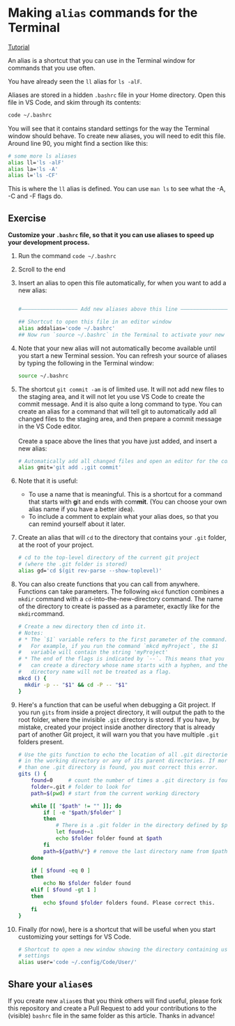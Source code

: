 # Making `alias` commands for the Terminal

[Tutorial](https://linuxize.com/post/how-to-create-bash-aliases/)

An alias is a shortcut that you can use in the Terminal window for commands that you use often.

You have already seen the `ll` alias for `ls -alF`.

Aliases are stored in a hidden `.bashrc` file in your Home directory. Open this file in VS Code, and skim through its contents:

```bash
code ~/.bashrc
```

You will see that it contains standard settings for the way the Terminal window should behave. To create new aliases, you will need to edit this file. Around line 90, you might find a section like this:

```bash
# some more ls aliases
alias ll='ls -alF'
alias la='ls -A'
alias l='ls -CF'
```
This is where the `ll` alias is defined. You can use `man ls` to see what the -A, -C and -F flags do.

## Exercise

**Customize your `.bashrc` file, so that it you can use aliases to speed up your development process.**

1. Run the command `code ~/.bashrc`
2. Scroll to the end
3. Insert an alias to open this file automatically, for when you want to add a new alias:
    ```bash

    #—————————————————— Add new aliases above this line ——————————————————#

    ## Shortcut to open this file in an editor window
    alias addalias='code ~/.bashrc'
    ## Now run `source ~/.bashrc` in the Terminal to activate your new alias
    ```
4. Note that your new alias will not automatically become available until you start a new Terminal session. You can refresh your source of aliases by typing the following in the Terminal window:
    ```bash
    source ~/.bashrc
    ```
5. The shortcut `git commit -am` is of limited use. It will not add new files to the staging area, and it will not let you use VS Code to create the commit message. And it is also quite a long command to type. You can create an alias for a command that will tell git to automatically add all changed files to the staging area, and then prepare a commit message in the VS Code editor.<br><br>Create a space above the lines that you have just added, and insert a new alias:
    ```bash
    # Automatically add all changed files and open an editor for the commit message
    alias gmit='git add .;git commit'
    ```

6. Note that it is useful:
   * To use a name that is meaningful. This is a shortcut for a command that starts with **g**it and ends with com**mit**. (You can choose your own alias name if you have a better idea).
   * To include a comment to explain what your alias does, so that you can remind yourself about it later.

7. Create an alias that will `cd` to the directory that contains your `.git` folder, at the root of your project.
    ```bash
    # cd to the top-level directory of the current git project
    # (where the .git folder is stored)
    alias gd='cd $(git rev-parse --show-toplevel)'
    ```
8. You can also create functions that you can call from anywhere. Functions can take parameters. The following `mkcd` function combines a `mkdir` command with a `cd`-into-the-new-directory command. The name of the directory to create is passed as a parameter, exactly like for the `mkdir`command.

    ```bash
    # Create a new directory then cd into it.
    # Notes:
    # * The `$1` variable refers to the first parameter of the command.
    #   For example, if you run the command `mkcd myProject`, the $1
    #   variable will contain the string 'myProject'
    # * The end of the flags is indicated by `--`. This means that you
    #   can create a directory whose name starts with a hyphen, and the
    #   directory name will not be treated as a flag.
    mkcd () {
      mkdir -p -- "$1" && cd -P -- "$1"
    }
    ```
9. Here's a function that can be useful when debugging a Git project. If you run `gits` from inside a project directory, it will output the path to the root folder, where the invisible `.git` directory is stored. If you have, by mistake, created your project inside another directory that is already part of another Git project, it will warn you that you have multiple `.git` folders present.
    ```bash
    # Use the gits function to echo the location of all .git directories
    # in the working directory or any of its parent directories. If more
    # than one .git directory is found, you must correct this error.
    gits () {
        found=0     # count the number of times a .git directory is found
        folder=.git # folder to look for
        path=$(pwd) # start from the current working directory

        while [[ "$path" != "" ]]; do
            if [ -e "$path/$folder" ]
            then
                # There is a .git folder in the directory defined by $path
                let found+=1
                echo $folder folder found at $path
            fi
            path=${path%/*} # remove the last directory name from $path
        done

        if [ $found -eq 0 ]
        then
            echo No $folder folder found
        elif [ $found -gt 1 ]
        then
            echo $found $folder folders found. Please correct this.
        fi
    }
    ```
10. Finally (for now), here is a shortcut that will be useful when you start customizing your settings for VS Code.
    ```bash
    # Shortcut to open a new window showing the directory containing user
    # settings
    alias user='code ~/.config/Code/User/'
    ```

## Share your `alias`es

If you create new `alias`es that you think others will find useful, please fork this repository and create a Pull Request to add your contributions to the (visible) `bashrc` file in the same folder as this article. Thanks in advance!
